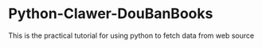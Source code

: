 # Python-Clawer-DouBanBooks
This is the practical tutorial for using python to fetch data from web source
